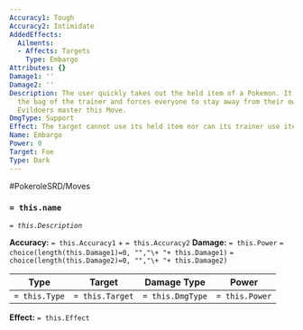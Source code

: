 ```yaml
---
Accuracy1: Tough
Accuracy2: Intimidate
AddedEffects:
  Ailments:
  - Affects: Targets
    Type: Embargo
Attributes: {}
Damage1: ''
Damage2: ''
Description: The user quickly takes out the held item of a Pokemon. It also empties
  the bag of the trainer and forces everyone to stay away from their own properties.
  Evildoers master this Move.
DmgType: Support
Effect: The target cannot use its held item nor can its trainer use items on it.
Name: Embargo
Power: 0
Target: Foe
Type: Dark
---
```


#PokeroleSRD/Moves

### `= this.name` 
*`= this.Description`*

**Accuracy:** `= this.Accuracy1` + `= this.Accuracy2`
**Damage:** `= this.Power` `= choice(length(this.Damage1)=0, "","\+ "+ this.Damage1)` `= choice(length(this.Damage2)=0, "","\+ "+ this.Damage2)`

| Type          | Target          | Damage Type          | Power          |
| ------------- | --------------- | ---------------- | -------------- |
| `= this.Type` | `= this.Target` | `= this.DmgType` | `= this.Power` | 

**Effect:** `= this.Effect`